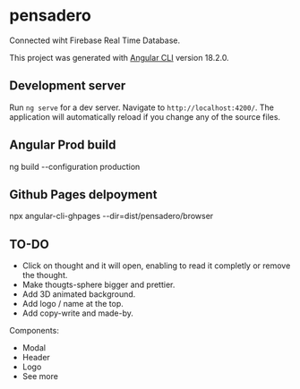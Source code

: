 # pensadero

Connected wiht Firebase Real Time Database.

This project was generated with [Angular CLI](https://github.com/angular/angular-cli) version 18.2.0.

## Development server

Run `ng serve` for a dev server. Navigate to `http://localhost:4200/`. The application will automatically reload if you change any of the source files.

## Angular Prod build
ng build --configuration production

## Github Pages delpoyment
npx angular-cli-ghpages --dir=dist/pensadero/browser


## TO-DO
- Click on thought and it will open, enabling to read it completly or remove the thought.
- Make thougts-sphere bigger and prettier.
- Add 3D animated background.
- Add logo / name at the top.
- Add copy-write and made-by.


Components:
- Modal
- Header
- Logo
- See more